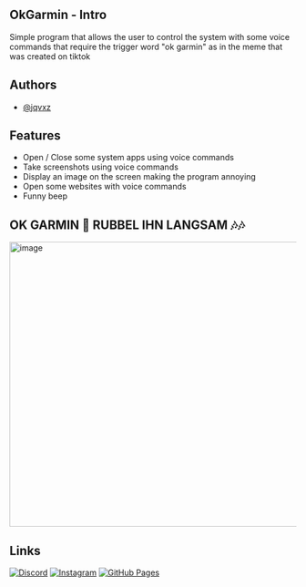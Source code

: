 
## OkGarmin - Intro

Simple program that allows the user to control the system with some voice commands that require the trigger word "ok garmin" as in the meme that was created on tiktok 





## Authors

- [@jqvxz](https://github.com/jqvxz)


## Features

- Open / Close some system apps using voice commands
- Take screenshots using voice commands
- Display an image on the screen making the program annoying
- Open some websites with voice commands
- Funny beep

## OK GARMIN 🎵 RUBBEL IHN LANGSAM 🎶🎶

<img width="1729" height="500" alt="image" src="https://github.com/user-attachments/assets/5ae6ab27-02c1-4be4-9a26-b9a12d6f8cee" />


## Links
[![Discord](https://img.shields.io/badge/Discord-%235865F2.svg?&logo=discord&logoColor=white)](https://discord.gg/enf9WY5pPn)
[![Instagram](https://img.shields.io/badge/Instagram-%23E4405F.svg?logo=Instagram&logoColor=white)](https://www.instagram.com/javon.265/)
[![GitHub Pages](https://img.shields.io/badge/GitHub%20Pages-121013?logo=github&logoColor=white)](https://jqvxz.github.io/web/)
